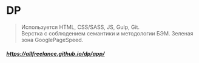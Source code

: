 # DP

> Используется HTML, CSS/SASS, JS, Gulp, Git.<br>
> Верстка с соблюдением семантики и методологии БЭМ. Зеленая зона GooglePageSpeed.

##### https://allfreelance.github.io/dp/app/



